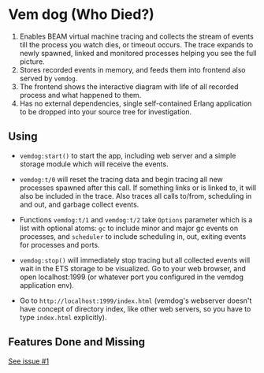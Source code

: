 # Vem dog (Who Died?)

1. Enables BEAM virtual machine tracing and collects the stream of events till the process
   you watch dies, or timeout occurs. The trace expands to newly spawned, linked and monitored processes helping you see
   the full picture.
2. Stores recorded events in memory, and feeds them into frontend also served by `vemdog`.
3. The frontend shows the interactive diagram with life of all recorded process and what happened to them.
4. Has no external dependencies, single self-contained Erlang application to be dropped into your source tree
   for investigation.

## Using

* `vemdog:start()` to start the app, including web server and a simple storage module which will receive the events.

* `vemdog:t/0` will reset the tracing data and begin tracing all new processes spawned after this call. If
  something links or is linked to, it will also be included in the trace. Also traces all calls to/from, scheduling in
  and out, and garbage collect events.

* Functions `vemdog:t/1` and `vemdog:t/2` take `Options` parameter which is a list with optional
  atoms: `gc` to include minor and major gc events on processes, and `scheduler` to include scheduling in, out, exiting
  events for processes and ports.

* `vemdog:stop()` will immediately stop tracing but all collected events will wait in the ETS storage to be
  visualized. Go to your web browser, and open localhost:1999 (or whatever port you configured in the vemdog application
  env).

* Go to `http://localhost:1999/index.html` (vemdog's webserver doesn't have concept of directory index, like other web
  servers, so you have to type `index.html` explicitly).

## Features Done and Missing

[See issue #1](https://github.com/kvakvs/vemdog/issues/1)